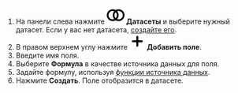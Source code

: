 

1. На панели слева нажмите ![image](../../../_assets/datalens/datasets.svg) **Датасеты** и выберите нужный датасет. Если у вас нет датасета, [создайте его](../../../datalens/operations/dataset/create.md).
1. В правом верхнем углу нажмите **![image](../../../_assets/plus-sign.svg) Добавить поле**.
1. Введите имя поля.
1. Выберите **Формула** в качестве источника данных для поля.
1. Задайте формулу, используя [функции источника данных](../../../datalens/function-ref/all.md).
1. Нажмите **Создать**. Поле отобразится в датасете.